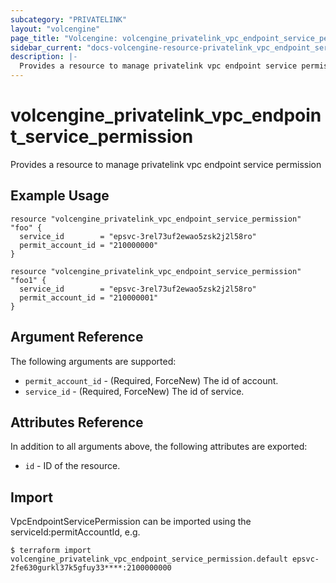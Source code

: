 ```yaml
---
subcategory: "PRIVATELINK"
layout: "volcengine"
page_title: "Volcengine: volcengine_privatelink_vpc_endpoint_service_permission"
sidebar_current: "docs-volcengine-resource-privatelink_vpc_endpoint_service_permission"
description: |-
  Provides a resource to manage privatelink vpc endpoint service permission
---
```

# volcengine_privatelink_vpc_endpoint_service_permission
Provides a resource to manage privatelink vpc endpoint service permission
## Example Usage
```hcl
resource "volcengine_privatelink_vpc_endpoint_service_permission" "foo" {
  service_id        = "epsvc-3rel73uf2ewao5zsk2j2l58ro"
  permit_account_id = "210000000"
}

resource "volcengine_privatelink_vpc_endpoint_service_permission" "foo1" {
  service_id        = "epsvc-3rel73uf2ewao5zsk2j2l58ro"
  permit_account_id = "210000001"
}
```
## Argument Reference
The following arguments are supported:
* `permit_account_id` - (Required, ForceNew) The id of account.
* `service_id` - (Required, ForceNew) The id of service.

## Attributes Reference
In addition to all arguments above, the following attributes are exported:
* `id` - ID of the resource.



## Import
VpcEndpointServicePermission can be imported using the serviceId:permitAccountId, e.g.
```
$ terraform import volcengine_privatelink_vpc_endpoint_service_permission.default epsvc-2fe630gurkl37k5gfuy33****:2100000000
```

